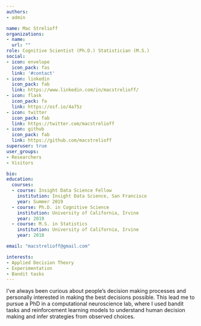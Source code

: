 ```yaml
---
authors:
- admin

name: Mac Strelioff
organizations:
- name: 
  url: ""
role: Cognitive Scientist (Ph.D.) Statistician (M.S.)
social:
- icon: envelope
  icon_pack: fas
  link: '#contact'
- icon: linkedin
  icon_pack: fab
  link: https://www.linkedin.com/in/macstrelioff/
- icon: flask
  icon_pack: fa
  link: https://osf.io/4a75z
- icon: twitter
  icon_pack: fab
  link: https://twitter.com/macstrelioff
- icon: github
  icon_pack: fab
  link: https://github.com/macstrelioff
superuser: true
user_groups:
- Researchers
- Visitors

bio: 
education:
  courses:
  - course: Insight Data Science Fellow
    institution: Insight Data Science, San Francisco
    year: Summer 2019
  - course: Ph.D. in Cognitive Science
    institution: University of California, Irvine
    year: 2019
  - course: M.S. in Statistics
    institution: University of California, Irvine
    year: 2018

email: "macstrelioff@gmail.com"

interests:
- Applied Decision Theory
- Experimentation
- Bandit tasks
---
```


I’ve always been curious about people’s decision making processes and personally interested in making the best decisions possible. This lead me to pursue a PhD in a computational neuroscience lab, where I used bandit tasks and reinforcement learning models to understand human decision making and infer strategies from observed choices.

<!---
I'm interested in understanding the things people do. This lead me to focus on decision making through my undergraduate course work, and to draw on ideas from statistics and machine learning to build models of human learning during my dissertation work. I had a lot of fun thinking deeply about the models and underlying structure behind people’s actions, and would like to employ this line of thinking to build products that people love. 
--->




